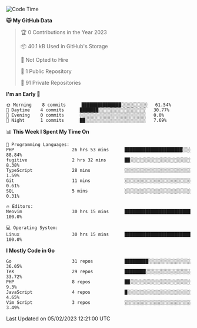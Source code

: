 
<!--START_SECTION:waka-->
![Code Time](http://img.shields.io/badge/Code%20Time-3%2C206%20hrs%2016%20mins-blue)

**🐱 My GitHub Data** 

> 🏆 0 Contributions in the Year 2023
 > 
> 📦 40.1 kB Used in GitHub's Storage 
 > 
> 🚫 Not Opted to Hire
 > 
> 📜 1 Public Repository 
 > 
> 🔑 91 Private Repositories  
 > 
**I'm an Early 🐤** 

```text
🌞 Morning    8 commits      ███████████████░░░░░░░░░░   61.54% 
🌆 Daytime    4 commits      ███████░░░░░░░░░░░░░░░░░░   30.77% 
🌃 Evening    0 commits      ░░░░░░░░░░░░░░░░░░░░░░░░░   0.0% 
🌙 Night      1 commits      ██░░░░░░░░░░░░░░░░░░░░░░░   7.69%

```


📊 **This Week I Spent My Time On** 

```text
💬 Programming Languages: 
PHP                      26 hrs 53 mins      ██████████████████████░░░   88.84% 
fugitive                 2 hrs 32 mins       ██░░░░░░░░░░░░░░░░░░░░░░░   8.38% 
TypeScript               28 mins             ░░░░░░░░░░░░░░░░░░░░░░░░░   1.59% 
Git                      11 mins             ░░░░░░░░░░░░░░░░░░░░░░░░░   0.61% 
SQL                      5 mins              ░░░░░░░░░░░░░░░░░░░░░░░░░   0.31%

🔥 Editors: 
Neovim                   30 hrs 15 mins      █████████████████████████   100.0%

💻 Operating System: 
Linux                    30 hrs 15 mins      █████████████████████████   100.0%

```

**I Mostly Code in Go** 

```text
Go                       31 repos            █████████░░░░░░░░░░░░░░░░   36.05% 
TeX                      29 repos            ████████░░░░░░░░░░░░░░░░░   33.72% 
PHP                      8 repos             ██░░░░░░░░░░░░░░░░░░░░░░░   9.3% 
JavaScript               4 repos             █░░░░░░░░░░░░░░░░░░░░░░░░   4.65% 
Vim Script               3 repos             ░░░░░░░░░░░░░░░░░░░░░░░░░   3.49%

```



 Last Updated on 05/02/2023 12:21:00 UTC
<!--END_SECTION:waka-->
